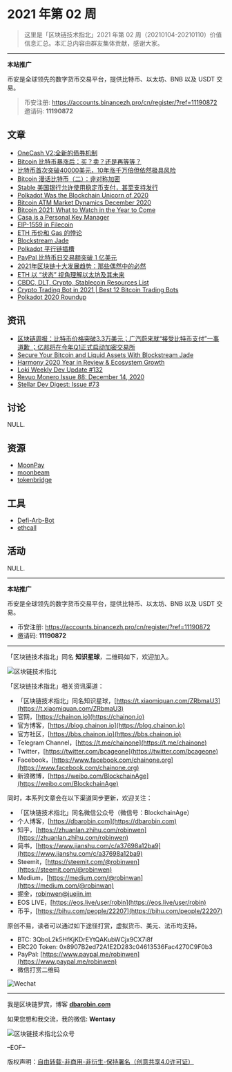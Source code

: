 # 2021 年第 02 周

> 这里是「区块链技术指北」2021 年第 02 周（20210104-20210110）价值信息汇总。本汇总内容由群友集体贡献，感谢大家。

***

**本站推广**

币安是全球领先的数字货币交易平台，提供比特币、以太坊、BNB 以及 USDT 交易。

> 币安注册: https://accounts.binancezh.pro/cn/register/?ref=11190872
> 邀请码: **11190872**

## 文章

* [OneCash V2:全新的债券机制](https://bbs.chainon.io/d/7085)
* [Bitcoin 比特币暴涨后：买？卖？还是再等等？](https://bbs.chainon.io/d/7086)
* [比特币首次突破40000美元，10年涨千万倍但依然极具风险](https://bbs.chainon.io/d/7087)
* [Bitcoin 漫话比特币（二）：非对称加密](https://bbs.chainon.io/d/7088)
* [Stable 美国银行允许使用稳定币支付，甚至支持发行](https://bbs.chainon.io/d/7089)
* [Polkadot Was the Blockchain Unicorn of 2020](https://bbs.chainon.io/d/7091)
* [Bitcoin ATM Market Dynamics December 2020](https://bbs.chainon.io/d/7093)
* [Bitcoin 2021: What to Watch in the Year to Come](https://bbs.chainon.io/d/7094)
* [Casa is a Personal Key Manager](https://bbs.chainon.io/d/7095)
* [EIP-1559 in Filecoin](https://bbs.chainon.io/d/7096)
* [ETH 币价和 Gas 的悖论](https://bbs.chainon.io/d/7101)
* [Blockstream Jade](https://bbs.chainon.io/d/7102)
* [Polkadot 平行链插槽](https://bbs.chainon.io/d/7103)
* [PayPal 比特币日交易额突破 1 亿美元](https://bbs.chainon.io/d/7104)
* [2021年区块链十大发展趋势：那些偶然中的必然](https://bbs.chainon.io/d/7105)
* [ETH 以 “状态” 视角理解以太坊及其未来](https://bbs.chainon.io/d/7111)
* [CBDC, DLT, Crypto, Stablecoin Resources List](https://bbs.chainon.io/d/7112)
* [Crypto Trading Bot in 2021 | Best 12 Bitcoin Trading Bots](https://bbs.chainon.io/d/7113)
* [Polkadot 2020 Roundup](https://bbs.chainon.io/d/7114)

## 资讯

* [区块链周报：比特币价格突破3.3万美元；广汽蔚来就“接受比特币支付”一事道歉 ；亿邦将在今年Q1正式启动加密交易所](https://bbs.chainon.io/d/7090)
* [Secure Your Bitcoin and Liquid Assets With Blockstream Jade](https://bbs.chainon.io/d/7092)
* [Harmony 2020 Year in Review & Ecosystem Growth](https://bbs.chainon.io/d/7097)
* [Loki Weekly Dev Update #132](https://bbs.chainon.io/d/7098)
* [Revuo Monero Issue 88: December 14, 2020](https://bbs.chainon.io/d/7099)
* [Stellar Dev Digest: Issue #73](https://bbs.chainon.io/d/7100)

## 讨论

NULL.

## 资源

* [MoonPay](https://bbs.chainon.io/d/7106)
* [moonbeam](https://bbs.chainon.io/d/7107)
* [tokenbridge](https://bbs.chainon.io/d/7110)

## 工具

* [Defi-Arb-Bot](https://bbs.chainon.io/d/7108)
* [ethcall](https://bbs.chainon.io/d/7109)

## 活动

NULL.

***

**本站推广**

币安是全球领先的数字货币交易平台，提供比特币、以太坊、BNB 以及 USDT 交易。

* 币安注册: https://accounts.binancezh.pro/cn/register/?ref=11190872
* 邀请码: **11190872**

***

「区块链技术指北」同名 **知识星球**，二维码如下，欢迎加入。

![区块链技术指北](https://cdn.dbarobin.com/3YzonTR.png)

「区块链技术指北」相关资讯渠道：

* 「区块链技术指北」同名知识星球，[https://t.xiaomiquan.com/ZRbmaU3](https://t.xiaomiquan.com/ZRbmaU3)
* 官网，[https://chainon.io](https://chainon.io)
* 官方博客，[https://blog.chainon.io](https://blog.chainon.io)
* 官方社区，[https://bbs.chainon.io](https://bbs.chainon.io)
* Telegram Channel，[https://t.me/chainone](https://t.me/chainone)
* Twitter，[https://twitter.com/bcageone](https://twitter.com/bcageone)
* Facebook，[https://www.facebook.com/chainone.org](https://www.facebook.com/chainone.org)
* 新浪微博，[https://weibo.com/BlockchainAge](https://weibo.com/BlockchainAge)

同时，本系列文章会在以下渠道同步更新，欢迎关注：

* 「区块链技术指北」同名微信公众号（微信号：BlockchainAge）
* 个人博客，[https://dbarobin.com](https://dbarobin.com)
* 知乎，[https://zhuanlan.zhihu.com/robinwen](https://zhuanlan.zhihu.com/robinwen)
* 简书，[https://www.jianshu.com/c/a37698a12ba9](https://www.jianshu.com/c/a37698a12ba9)
* Steemit，[https://steemit.com/@robinwen](https://steemit.com/@robinwen)
* Medium，[https://medium.com/@robinwan](https://medium.com/@robinwan)
* 掘金，[robinwen@juejin.im](https://juejin.im/user/5673ccae60b2260ee435f89a/posts)
* EOS LIVE，[https://eos.live/user/robin](https://eos.live/user/robin)
* 币乎，[https://bihu.com/people/22207](https://bihu.com/people/22207)

原创不易，读者可以通过如下途径打赏，虚拟货币、美元、法币均支持。

* BTC: 3QboL2k5HfKjKDrEYtQAKubWCjx9CX7i8f
* ERC20 Token: 0x8907B2ed72A1E2D283c04613536Fac4270C9F0b3
* PayPal: [https://www.paypal.me/robinwen](https://www.paypal.me/robinwen)
* 微信打赏二维码

![Wechat](https://cdn.dbarobin.com/SzoNl5b.jpg)

***

我是区块链罗宾，博客 **[dbarobin.com](https://dbarobin.com/)**

如果您想和我交流，我的微信: **Wentasy**

![区块链技术指北公众号](https://cdn.dbarobin.com/w0wignb.png)

–EOF–

版权声明：[自由转载-非商用-非衍生-保持署名（创意共享4.0许可证）](http://creativecommons.org/licenses/by-nc-nd/4.0/deed.zh)